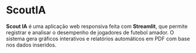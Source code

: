 # ScoutIA
**Scout IA** é uma aplicação web responsiva feita com **Streamlit**, que permite registrar e analisar o desempenho de jogadores de futebol amador. O sistema gera gráficos interativos e relatórios automáticos em PDF com base nos dados inseridos.
